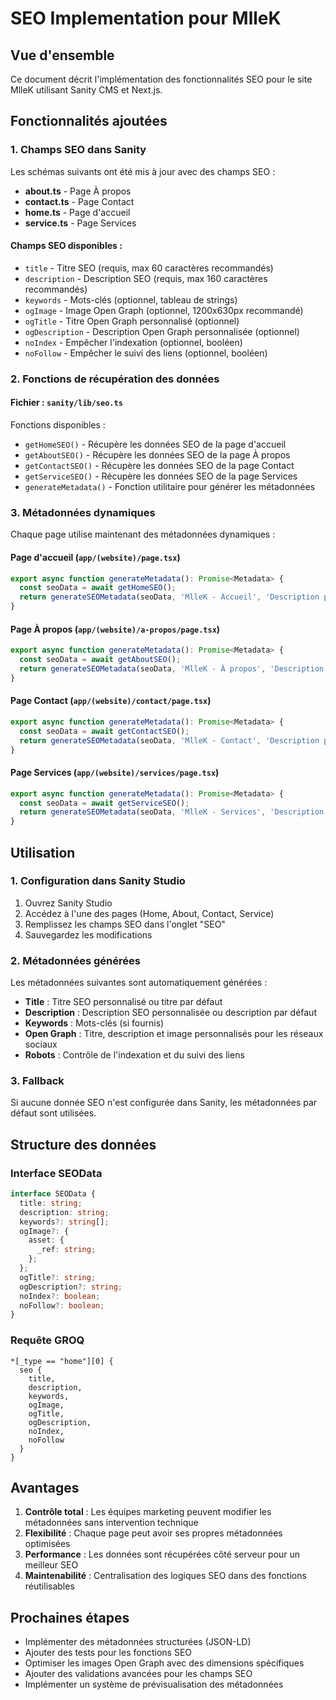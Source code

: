 # SEO Implementation pour MlleK

## Vue d'ensemble

Ce document décrit l'implémentation des fonctionnalités SEO pour le site MlleK utilisant Sanity CMS et Next.js.

## Fonctionnalités ajoutées

### 1. Champs SEO dans Sanity

Les schémas suivants ont été mis à jour avec des champs SEO :

- **about.ts** - Page À propos
- **contact.ts** - Page Contact  
- **home.ts** - Page d'accueil
- **service.ts** - Page Services

#### Champs SEO disponibles :
- `title` - Titre SEO (requis, max 60 caractères recommandés)
- `description` - Description SEO (requis, max 160 caractères recommandés)
- `keywords` - Mots-clés (optionnel, tableau de strings)
- `ogImage` - Image Open Graph (optionnel, 1200x630px recommandé)
- `ogTitle` - Titre Open Graph personnalisé (optionnel)
- `ogDescription` - Description Open Graph personnalisée (optionnel)
- `noIndex` - Empêcher l'indexation (optionnel, booléen)
- `noFollow` - Empêcher le suivi des liens (optionnel, booléen)

### 2. Fonctions de récupération des données

#### Fichier : `sanity/lib/seo.ts`

Fonctions disponibles :
- `getHomeSEO()` - Récupère les données SEO de la page d'accueil
- `getAboutSEO()` - Récupère les données SEO de la page À propos
- `getContactSEO()` - Récupère les données SEO de la page Contact
- `getServiceSEO()` - Récupère les données SEO de la page Services
- `generateMetadata()` - Fonction utilitaire pour générer les métadonnées

### 3. Métadonnées dynamiques

Chaque page utilise maintenant des métadonnées dynamiques :

#### Page d'accueil (`app/(website)/page.tsx`)
```typescript
export async function generateMetadata(): Promise<Metadata> {
  const seoData = await getHomeSEO();
  return generateSEOMetadata(seoData, 'MlleK - Accueil', 'Description par défaut...');
}
```

#### Page À propos (`app/(website)/a-propos/page.tsx`)
```typescript
export async function generateMetadata(): Promise<Metadata> {
  const seoData = await getAboutSEO();
  return generateSEOMetadata(seoData, 'MlleK - À propos', 'Description par défaut...');
}
```

#### Page Contact (`app/(website)/contact/page.tsx`)
```typescript
export async function generateMetadata(): Promise<Metadata> {
  const seoData = await getContactSEO();
  return generateSEOMetadata(seoData, 'MlleK - Contact', 'Description par défaut...');
}
```

#### Page Services (`app/(website)/services/page.tsx`)
```typescript
export async function generateMetadata(): Promise<Metadata> {
  const seoData = await getServiceSEO();
  return generateSEOMetadata(seoData, 'MlleK - Services', 'Description par défaut...');
}
```

## Utilisation

### 1. Configuration dans Sanity Studio

1. Ouvrez Sanity Studio
2. Accédez à l'une des pages (Home, About, Contact, Service)
3. Remplissez les champs SEO dans l'onglet "SEO"
4. Sauvegardez les modifications

### 2. Métadonnées générées

Les métadonnées suivantes sont automatiquement générées :

- **Title** : Titre SEO personnalisé ou titre par défaut
- **Description** : Description SEO personnalisée ou description par défaut
- **Keywords** : Mots-clés (si fournis)
- **Open Graph** : Titre, description et image personnalisés pour les réseaux sociaux
- **Robots** : Contrôle de l'indexation et du suivi des liens

### 3. Fallback

Si aucune donnée SEO n'est configurée dans Sanity, les métadonnées par défaut sont utilisées.

## Structure des données

### Interface SEOData
```typescript
interface SEOData {
  title: string;
  description: string;
  keywords?: string[];
  ogImage?: {
    asset: {
      _ref: string;
    };
  };
  ogTitle?: string;
  ogDescription?: string;
  noIndex?: boolean;
  noFollow?: boolean;
}
```

### Requête GROQ
```groq
*[_type == "home"][0] {
  seo {
    title,
    description,
    keywords,
    ogImage,
    ogTitle,
    ogDescription,
    noIndex,
    noFollow
  }
}
```

## Avantages

1. **Contrôle total** : Les équipes marketing peuvent modifier les métadonnées sans intervention technique
2. **Flexibilité** : Chaque page peut avoir ses propres métadonnées optimisées
3. **Performance** : Les données sont récupérées côté serveur pour un meilleur SEO
4. **Maintenabilité** : Centralisation des logiques SEO dans des fonctions réutilisables

## Prochaines étapes

- Implémenter des métadonnées structurées (JSON-LD)
- Ajouter des tests pour les fonctions SEO
- Optimiser les images Open Graph avec des dimensions spécifiques
- Ajouter des validations avancées pour les champs SEO
- Implémenter un système de prévisualisation des métadonnées 